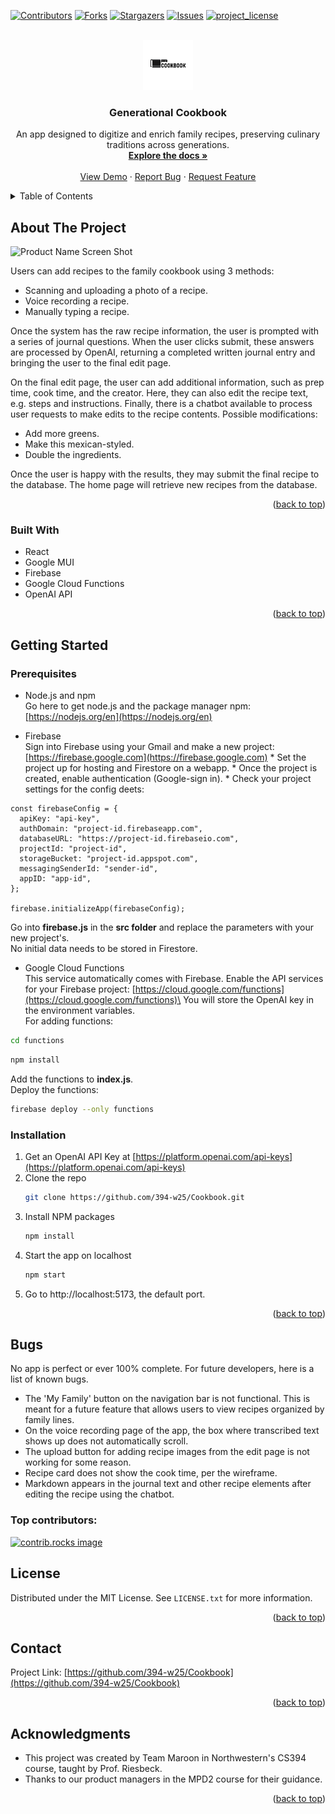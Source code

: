 <!-- Improved compatibility of back to top link: See: https://github.com/othneildrew/Best-README-Template/pull/73 -->
<a id="readme-top"></a>
<!--
*** Thanks for checking out the Best-README-Template. If you have a suggestion
*** that would make this better, please fork the repo and create a pull request
*** or simply open an issue with the tag "enhancement".
*** Don't forget to give the project a star!
*** Thanks again! Now go create something AMAZING! :D
-->



<!-- PROJECT SHIELDS -->
<!--
*** I'm using markdown "reference style" links for readability.
*** Reference links are enclosed in brackets [ ] instead of parentheses ( ).
*** See the bottom of this document for the declaration of the reference variables
*** for contributors-url, forks-url, etc. This is an optional, concise syntax you may use.
*** https://www.markdownguide.org/basic-syntax/#reference-style-links
-->
[![Contributors][contributors-shield]][contributors-url]
[![Forks][forks-shield]][forks-url]
[![Stargazers][stars-shield]][stars-url]
[![Issues][issues-shield]][issues-url]
[![project_license][license-shield]][license-url]
<!-- [![LinkedIn][linkedin-shield]][linkedin-url] -->



<!-- PROJECT LOGO -->
<br />
<div align="center">
  <a href="https://github.com/394-w25/Cookbook">
    <img src="https://github.com/394-w25/Cookbook/blob/master/src/assets/images/cookbook-logo.png?raw=true" alt="Logo" width="80" height="80">
  </a>

<h3 align="center">Generational Cookbook</h3>

  <p align="center">
    An app designed to digitize and enrich family recipes, preserving culinary traditions across generations.
    <br />
    <a href="https://github.com/394-w25/Cookbook"><strong>Explore the docs »</strong></a>
    <br />
    <br />
    <a href="https://github.com/394-w25/Cookbook">View Demo</a>
    &middot;
    <a href="https://github.com/394-w25/Cookbook/issues/new?labels=bug&template=bug-report---.md">Report Bug</a>
    &middot;
    <a href="https://github.com/394-w25/Cookbook/issues/new?labels=enhancement&template=feature-request---.md">Request Feature</a>
  </p>
</div>



<!-- TABLE OF CONTENTS -->
<details>
  <summary>Table of Contents</summary>
  <ol>
    <li>
      <a href="#about-the-project">About The Project</a>
      <ul>
        <li><a href="#built-with">Built With</a></li>
      </ul>
    </li>
    <li>
      <a href="#getting-started">Getting Started</a>
      <ul>
        <li><a href="#prerequisites">Prerequisites</a></li>
        <li><a href="#installation">Installation</a></li>
      </ul>
    </li>
    <!-- <li><a href="#usage">Usage</a></li> -->
    <!-- <li><a href="#roadmap">Roadmap</a></li> -->
    <li><a href="#bugs">Bugs</a></li>
    <li><a href="#license">License</a></li>
    <li><a href="#contact">Contact</a></li>
    <li><a href="#acknowledgments">Acknowledgments</a></li>
  </ol>
</details>



<!-- ABOUT THE PROJECT -->
## About The Project

![Product Name Screen Shot][product-screenshot]

<!-- Here's a blank template to get started. To avoid retyping too much info, do a search and replace with your text editor for the following: `github_username`, `repo_name`, `twitter_handle`, `linkedin_username`, `email_client`, `email`, `project_title`, `project_description`, `project_license` -->

Users can add recipes to the family cookbook using 3 methods:
* []() Scanning and uploading a photo of a recipe.
* []() Voice recording a recipe.
* []() Manually typing a recipe.

Once the system has the raw recipe information, the user is prompted with a series of journal questions. When the user clicks submit, these answers are processed by OpenAI, returning a completed written journal entry and bringing the user to the final edit page.

On the final edit page, the user can add additional information, such as prep time, cook time, and the creator. Here, they can also edit the recipe text, e.g. steps and instructions. Finally, there is a chatbot available to process user requests to make edits to the recipe contents. Possible modifications:
* []() Add more greens.
* []() Make this mexican-styled.
* []() Double the ingredients.

Once the user is happy with the results, they may submit the final recipe to the database. The home page will retrieve new recipes from the database.


<p align="right">(<a href="#readme-top">back to top</a>)</p>



### Built With

<!-- * [![Next][Next.js]][Next-url]
* [![React][React.js]][React-url]
* [![Vue][Vue.js]][Vue-url]
* [![Angular][Angular.io]][Angular-url]
* [![Svelte][Svelte.dev]][Svelte-url]
* [![Laravel][Laravel.com]][Laravel-url]
* [![Bootstrap][Bootstrap.com]][Bootstrap-url]
* [![JQuery][JQuery.com]][JQuery-url] -->
* []() React
* []() Google MUI
* []() Firebase
* []() Google Cloud Functions
* []() OpenAI API

<p align="right">(<a href="#readme-top">back to top</a>)</p>



<!-- GETTING STARTED -->
## Getting Started

<!-- This is an example of how you may give instructions on setting up your project locally.
To get a local copy up and running follow these simple example steps. -->

### Prerequisites

<!-- This is an example of how to list things you need to use the software and how to install them. -->
<!-- * npm
  ```sh
  npm install npm@latest -g
  ``` -->
* Node.js and npm\
Go here to get node.js and the package manager npm: [https://nodejs.org/en](https://nodejs.org/en)

* Firebase\
Sign into Firebase using your Gmail and make a new project: [https://firebase.google.com](https://firebase.google.com)
*[]() Set the project up for hosting and Firestore on a webapp.
*[]() Once the project is created, enable authentication (Google-sign in).
*[]() Check your project settings for the config deets:
```
const firebaseConfig = {
  apiKey: "api-key",
  authDomain: "project-id.firebaseapp.com",
  databaseURL: "https://project-id.firebaseio.com",
  projectId: "project-id",
  storageBucket: "project-id.appspot.com",
  messagingSenderId: "sender-id",
  appID: "app-id",
};

firebase.initializeApp(firebaseConfig);
```
Go into **firebase.js** in the **src folder** and replace the parameters with your new project's.\
No initial data needs to be stored in Firestore.

* Google Cloud Functions\
This service automatically comes with Firebase. Enable the API services for your Firebase project: [https://cloud.google.com/functions](https://cloud.google.com/functions)\
You will store the OpenAI key in the environment variables.\
For adding functions:
```sh
cd functions
```
```sh
npm install
```
Add the functions to **index.js**.\
Deploy the functions:
```sh
firebase deploy --only functions
```

### Installation

1. Get an OpenAI API Key at [https://platform.openai.com/api-keys](https://platform.openai.com/api-keys)
2. Clone the repo
   ```sh
   git clone https://github.com/394-w25/Cookbook.git
   ```
3. Install NPM packages
   ```sh
   npm install
   ```
<!-- 4. Enter your API in `config.js`
   ```js
   const API_KEY = 'ENTER YOUR API';
   ``` -->
<!-- 5. Change git remote url to avoid accidental pushes to base project
   ```sh
   git remote set-url origin 394-w25/Cookbook
   git remote -v # confirm the changes
   ``` -->
4. Start the app on localhost
    ```sh
    npm start
    ```
5. Go to http://localhost:5173, the default port.

<p align="right">(<a href="#readme-top">back to top</a>)</p>



<!-- USAGE EXAMPLES -->
<!-- ## Usage

Use this space to show useful examples of how a project can be used. Additional screenshots, code examples and demos work well in this space. You may also link to more resources.

_For more examples, please refer to the [Documentation](https://example.com)_

<p align="right">(<a href="#readme-top">back to top</a>)</p> -->



<!-- ROADMAP -->
<!-- ## Roadmap

- [ ] Feature 1
- [ ] Feature 2
- [ ] Feature 3
    - [ ] Nested Feature

See the [open issues](https://github.com/394-w25/Cookbook/issues) for a full list of proposed features (and known issues).

<p align="right">(<a href="#readme-top">back to top</a>)</p> -->



<!-- Bugs -->
## Bugs

<!-- Contributions are what make the open source community such an amazing place to learn, inspire, and create. Any contributions you make are **greatly appreciated**.

If you have a suggestion that would make this better, please fork the repo and create a pull request. You can also simply open an issue with the tag "enhancement".
Don't forget to give the project a star! Thanks again!

1. Fork the Project
2. Create your Feature Branch (`git checkout -b feature/AmazingFeature`)
3. Commit your Changes (`git commit -m 'Add some AmazingFeature'`)
4. Push to the Branch (`git push origin feature/AmazingFeature`)
5. Open a Pull Request

<p align="right">(<a href="#readme-top">back to top</a>)</p> -->

No app is perfect or ever 100% complete. For future developers, here is a list of known bugs.
* []() The 'My Family' button on the navigation bar is not functional.
This is meant for a future feature that allows users to view recipes organized by family lines.
* []() On the voice recording page of the app, the box where transcribed text
shows up does not automatically scroll.
* []() The upload button for adding recipe images from the edit page is not working for some reason.
* []() Recipe card does not show the cook time, per the wireframe.
* []() Markdown appears in the journal text and other recipe elements after editing the recipe using the chatbot.

### Top contributors:

<a href="https://github.com/394-w25/Cookbook/graphs/contributors">
  <img src="https://contrib.rocks/image?repo=394-w25/Cookbook" alt="contrib.rocks image" />
</a>



<!-- LICENSE -->
## License

Distributed under the MIT License. See `LICENSE.txt` for more information.

<p align="right">(<a href="#readme-top">back to top</a>)</p>



<!-- CONTACT -->
## Contact

<!-- Your Name - [@twitter_handle](https://twitter.com/twitter_handle) - email@email_client.com -->

Project Link: [https://github.com/394-w25/Cookbook](https://github.com/394-w25/Cookbook)

<p align="right">(<a href="#readme-top">back to top</a>)</p>



<!-- ACKNOWLEDGMENTS -->
## Acknowledgments

* []() This project was created by Team Maroon in Northwestern's CS394 course, taught by Prof. Riesbeck.
* []() Thanks to our product managers in the MPD2 course for their guidance.
<!-- * []() -->

<p align="right">(<a href="#readme-top">back to top</a>)</p>



<!-- MARKDOWN LINKS & IMAGES -->
<!-- https://www.markdownguide.org/basic-syntax/#reference-style-links -->
[contributors-shield]: https://img.shields.io/github/contributors/394-w25/Cookbook.svg?style=for-the-badge
[contributors-url]: https://github.com/394-w25/Cookbook/graphs/contributors
[forks-shield]: https://img.shields.io/github/forks/394-w25/Cookbook.svg?style=for-the-badge
[forks-url]: https://github.com/394-w25/Cookbook/network/members
[stars-shield]: https://img.shields.io/github/stars/394-w25/Cookbook.svg?style=for-the-badge
[stars-url]: https://github.com/394-w25/Cookbook/stargazers
[issues-shield]: https://img.shields.io/github/issues/394-w25/Cookbook.svg?style=for-the-badge
[issues-url]: https://github.com/394-w25/Cookbook/issues
[license-shield]: https://img.shields.io/github/license/394-w25/Cookbook.svg?style=for-the-badge
[license-url]: https://github.com/394-w25/Cookbook/blob/master/LICENSE.txt
[linkedin-shield]: https://img.shields.io/badge/-LinkedIn-black.svg?style=for-the-badge&logo=linkedin&colorB=555
[linkedin-url]: https://linkedin.com/in/linkedin_username
[product-screenshot]: https://github.com/394-w25/Cookbook/blob/master/src/assets/images/add_recipe.png?raw=true
[Next.js]: https://img.shields.io/badge/next.js-000000?style=for-the-badge&logo=nextdotjs&logoColor=white
[Next-url]: https://nextjs.org/
[React.js]: https://img.shields.io/badge/React-20232A?style=for-the-badge&logo=react&logoColor=61DAFB
[React-url]: https://reactjs.org/
[Vue.js]: https://img.shields.io/badge/Vue.js-35495E?style=for-the-badge&logo=vuedotjs&logoColor=4FC08D
[Vue-url]: https://vuejs.org/
[Angular.io]: https://img.shields.io/badge/Angular-DD0031?style=for-the-badge&logo=angular&logoColor=white
[Angular-url]: https://angular.io/
[Svelte.dev]: https://img.shields.io/badge/Svelte-4A4A55?style=for-the-badge&logo=svelte&logoColor=FF3E00
[Svelte-url]: https://svelte.dev/
[Laravel.com]: https://img.shields.io/badge/Laravel-FF2D20?style=for-the-badge&logo=laravel&logoColor=white
[Laravel-url]: https://laravel.com
[Bootstrap.com]: https://img.shields.io/badge/Bootstrap-563D7C?style=for-the-badge&logo=bootstrap&logoColor=white
[Bootstrap-url]: https://getbootstrap.com
[JQuery.com]: https://img.shields.io/badge/jQuery-0769AD?style=for-the-badge&logo=jquery&logoColor=white
[JQuery-url]: https://jquery.com 